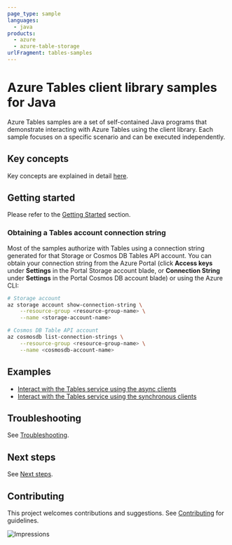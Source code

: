 ```yaml
---
page_type: sample
languages:
  - java
products:
  - azure
  - azure-table-storage
urlFragment: tables-samples
---
```


# Azure Tables client library samples for Java

Azure Tables samples are a set of self-contained Java programs that demonstrate interacting with Azure Tables
using the client library. Each sample focuses on a specific scenario and can be executed independently.

## Key concepts
Key concepts are explained in detail [here][sdk_readme_key_concepts].

## Getting started
Please refer to the [Getting Started][sdk_readme_getting_started] section.

### Obtaining a Tables account connection string

Most of the samples authorize with Tables using a connection string generated for that Storage or Cosmos DB Tables API
account. You can obtain your connection string from the Azure Portal (click **Access keys** under **Settings** in the
Portal Storage account blade, or **Connection String** under **Settings** in the Portal Cosmos DB account blade) or
using the Azure CLI:

```bash
# Storage account
az storage account show-connection-string \
    --resource-group <resource-group-name> \
    --name <storage-account-name>

# Cosmos DB Table API account
az cosmosdb list-connection-strings \
    --resource-group <resource-group-name> \
    --name <cosmosdb-account-name>
```

## Examples

- [Interact with the Tables service using the async clients][sample_async_client_java_doc_code_snippets]
- [Interact with the Tables service using the synchronous clients][sample_sync_client_java_doc_code_snippets]

## Troubleshooting
See [Troubleshooting][sdk_readme_troubleshooting].

## Next steps
See [Next steps][sdk_readme_next_steps].

## Contributing
This project welcomes contributions and suggestions. See [Contributing][sdk_readme_contributing] for guidelines.

<!-- Links -->
[sdk_readme_key_concepts]: https://github.com/Azure/azure-sdk-for-java/blob/master/sdk/tables/azure-data-tables/README.md#key-concepts
[sdk_readme_getting_started]: https://github.com/Azure/azure-sdk-for-java/blob/master/sdk/tables/azure-data-tables/README.md#getting-started
[sdk_readme_troubleshooting]: https://github.com/Azure/azure-sdk-for-java/blob/master/sdk/tables/azure-data-tables/README.md#troubleshooting
[sdk_readme_next_steps]: https://github.com/Azure/azure-sdk-for-java/blob/master/sdk/tables/azure-data-tables/README.md#next-steps
[sdk_readme_contributing]: https://github.com/Azure/azure-sdk-for-java/blob/master/sdk/tables/azure-data-tables/README.md#contributing
[sample_async_client_java_doc_code_snippets]: https://github.com/Azure/azure-sdk-for-java/blob/master/sdk/tables/azure-data-tables/src/samples/java/com/azure/data/tables/TableServiceAsyncClientJavaDocCodeSnippets.java
[sample_sync_client_java_doc_code_snippets]: https://github.com/Azure/azure-sdk-for-java/blob/master/sdk/tables/azure-data-tables/src/samples/java/com/azure/data/tables/TableServiceClientJavaDocCodeSnippets.java

![Impressions](https://azure-sdk-impressions.azurewebsites.net/api/impressions/azure-sdk-for-java%2Fsdk%tables%2Fazure-data-tables%2Fsrc%2Fsamples%2README.png)
